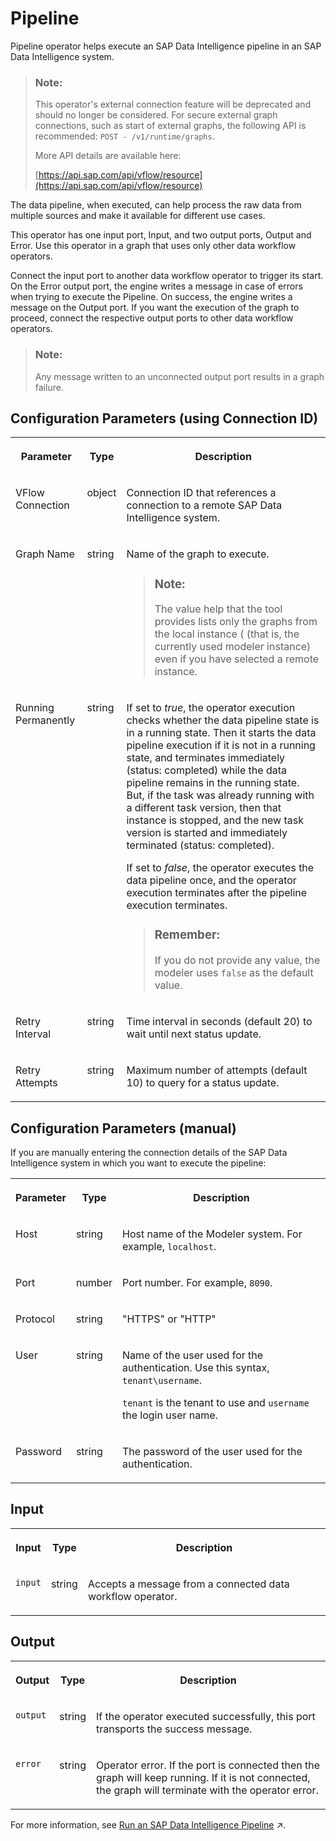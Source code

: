 <!-- loio4525f87d7ed44b22af05693296d33a17 -->

# Pipeline

Pipeline operator helps execute an SAP Data Intelligence pipeline in an SAP Data Intelligence system.



> ### Note:  
> This operator's external connection feature will be deprecated and should no longer be considered. For secure external graph connections, such as start of external graphs, the following API is recommended: `POST - /v1/runtime/graphs`.
> 
> More API details are available here:
> 
> [https://api.sap.com/api/vflow/resource](https://api.sap.com/api/vflow/resource)

The data pipeline, when executed, can help process the raw data from multiple sources and make it available for different use cases.



This operator has one input port, Input, and two output ports, Output and Error. Use this operator in a graph that uses only other data workflow operators.

Connect the input port to another data workflow operator to trigger its start. On the Error output port, the engine writes a message in case of errors when trying to execute the Pipeline. On success, the engine writes a message on the Output port. If you want the execution of the graph to proceed, connect the respective output ports to other data workflow operators.

> ### Note:  
> Any message written to an unconnected output port results in a graph failure.



<a name="loio4525f87d7ed44b22af05693296d33a17__section_sq1_nf3_vdb"/>

## Configuration Parameters \(using Connection ID\)


<table>
<tr>
<th valign="top">

Parameter

</th>
<th valign="top">

Type

</th>
<th valign="top">

Description

</th>
</tr>
<tr>
<td valign="top">

VFlow Connection

</td>
<td valign="top">

object

</td>
<td valign="top">

Connection ID that references a connection to a remote SAP Data Intelligence system.

</td>
</tr>
<tr>
<td valign="top">

Graph Name

</td>
<td valign="top">

string

</td>
<td valign="top">

Name of the graph to execute.

> ### Note:  
> The value help that the tool provides lists only the graphs from the local instance \( \(that is, the currently used modeler instance\) even if you have selected a remote instance.



</td>
</tr>
<tr>
<td valign="top">

Running Permanently

</td>
<td valign="top">

string

</td>
<td valign="top">

If set to *true*, the operator execution checks whether the data pipeline state is in a running state. Then it starts the data pipeline execution if it is not in a running state, and terminates immediately \(status: completed\) while the data pipeline remains in the running state. But, if the task was already running with a different task version, then that instance is stopped, and the new task version is started and immediately terminated \(status: completed\).

If set to *false*, the operator executes the data pipeline once, and the operator execution terminates after the pipeline execution terminates.

> ### Remember:  
> If you do not provide any value, the modeler uses `false` as the default value.



</td>
</tr>
<tr>
<td valign="top">

Retry Interval

</td>
<td valign="top">

string

</td>
<td valign="top">

Time interval in seconds \(default 20\) to wait until next status update.

</td>
</tr>
<tr>
<td valign="top">

Retry Attempts

</td>
<td valign="top">

string

</td>
<td valign="top">

Maximum number of attempts \(default 10\) to query for a status update.

</td>
</tr>
</table>



<a name="loio4525f87d7ed44b22af05693296d33a17__section_v3m_jcw_k2b"/>

## Configuration Parameters \(manual\)

If you are manually entering the connection details of the SAP Data Intelligence system in which you want to execute the pipeline:


<table>
<tr>
<th valign="top">

Parameter

</th>
<th valign="top">

Type

</th>
<th valign="top">

Description

</th>
</tr>
<tr>
<td valign="top">

Host

</td>
<td valign="top">

string

</td>
<td valign="top">

Host name of the Modeler system. For example, `localhost`.

</td>
</tr>
<tr>
<td valign="top">

Port

</td>
<td valign="top">

number

</td>
<td valign="top">

Port number. For example, `8090`.

</td>
</tr>
<tr>
<td valign="top">

Protocol

</td>
<td valign="top">

string

</td>
<td valign="top">

"HTTPS" or "HTTP"

</td>
</tr>
<tr>
<td valign="top">

User

</td>
<td valign="top">

string

</td>
<td valign="top">

Name of the user used for the authentication. Use this syntax, `tenant\username`.

`tenant` is the tenant to use and `username` the login user name.

</td>
</tr>
<tr>
<td valign="top">

Password

</td>
<td valign="top">

string

</td>
<td valign="top">

The password of the user used for the authentication.

</td>
</tr>
</table>



<a name="loio4525f87d7ed44b22af05693296d33a17__section_knq_5f3_vdb"/>

## Input


<table>
<tr>
<th valign="top">

Input

</th>
<th valign="top">

Type

</th>
<th valign="top">

Description

</th>
</tr>
<tr>
<td valign="top">

`input` 

</td>
<td valign="top">

string

</td>
<td valign="top">

Accepts a message from a connected data workflow operator.

</td>
</tr>
</table>



<a name="loio4525f87d7ed44b22af05693296d33a17__section_swc_cg3_vdb"/>

## Output


<table>
<tr>
<th valign="top">

Output

</th>
<th valign="top">

Type

</th>
<th valign="top">

Description

</th>
</tr>
<tr>
<td valign="top">

`output` 

</td>
<td valign="top">

string

</td>
<td valign="top">

If the operator executed successfully, this port transports the success message.

</td>
</tr>
<tr>
<td valign="top">

`error` 

</td>
<td valign="top">

string

</td>
<td valign="top">

Operator error. If the port is connected then the graph will keep running. If it is not connected, the graph will terminate with the operator error.

</td>
</tr>
</table>



For more information, see [Run an SAP Data Intelligence Pipeline](https://help.sap.com/viewer/1c1341f6911f4da5a35b191b40b426c8/Cloud/en-US/69bbcf990caa4439b24515dd02b42918.html "Use the Pipeline operator in the SAP Data Intelligence Modeler application to run (execute) a graph (pipeline) in an SAP Data Intelligence system.") :arrow_upper_right:.

